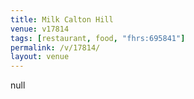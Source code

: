 ```yaml
---
title: Milk Calton Hill
venue: v17814
tags: [restaurant, food, "fhrs:695841"]
permalink: /v/17814/
layout: venue
---
```

null
